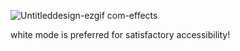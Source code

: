 ![Untitleddesign-ezgif com-effects](https://github.com/user-attachments/assets/13936673-0ce2-4a28-85af-bd7cb0138804)

white mode is preferred for satisfactory accessibility! 
